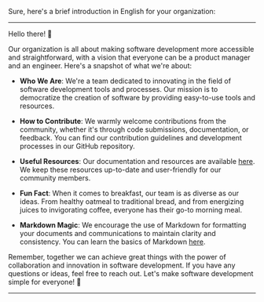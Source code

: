 Sure, here's a brief introduction in English for your organization:

---

Hello there! 👋

Our organization is all about making software development more accessible and straightforward, with a vision that everyone can be a product manager and an engineer. Here's a snapshot of what we're about:

- **Who We Are**: We're a team dedicated to innovating in the field of software development tools and processes. Our mission is to democratize the creation of software by providing easy-to-use tools and resources.

- **How to Contribute**: We warmly welcome contributions from the community, whether it's through code submissions, documentation, or feedback. You can find our contribution guidelines and development processes in our GitHub repository.

- **Useful Resources**: Our documentation and resources are available [here](https://github.com/your-organization/docs). We keep these resources up-to-date and user-friendly for our community members.

- **Fun Fact**: When it comes to breakfast, our team is as diverse as our ideas. From healthy oatmeal to traditional bread, and from energizing juices to invigorating coffee, everyone has their go-to morning meal.

- **Markdown Magic**: We encourage the use of Markdown for formatting your documents and communications to maintain clarity and consistency. You can learn the basics of Markdown [here](https://docs.github.com/github/writing-on-github/getting-started-with-writing-and-formatting-on-github/basic-writing-and-formatting-syntax).

Remember, together we can achieve great things with the power of collaboration and innovation in software development. If you have any questions or ideas, feel free to reach out. Let's make software development simple for everyone! 🚀

---
